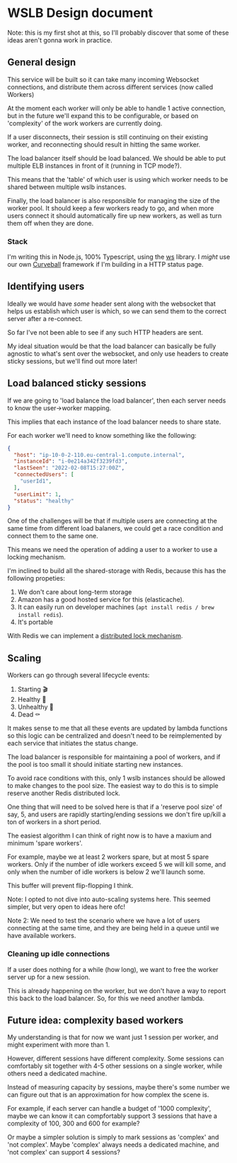 WSLB Design document
====================

Note: this is my first shot at this, so I'll probably discover that some of
these ideas aren't gonna work in practice.


General design
--------------

This service will be built so it can take many incoming Websocket connections,
and distribute them across different services (now called Workers)

At the moment each worker will only be able to handle 1 active connection,
but in the future we'll expand this to be configurable, or based on 'complexity'
of the work workers are currently doing.

If a user disconnects, their session is still continuing on their existing
worker, and reconnecting should result in hitting the same worker.

The load balancer itself should be load balanced. We should be able to put
multiple ELB instances in front of it (running in TCP mode?).

This means that the 'table' of which user is using which worker needs to be
shared between multiple wslb instances.

Finally, the load balancer is also responsible for managing the size of the
worker pool. It should keep a few workers ready to go, and when more users
connect it should automatically fire up new workers, as well as turn them
off when they are done.

### Stack

I'm writing this in Node.js, 100% Typescript, using the [ws][2] library.
I _might_ use our own [Curveball][3] framework if I'm building in a HTTP
status page.


Identifying users
-----------------

Ideally we would have *some* header sent along with the websocket that helps
us establish which user is which, so we can send them to the correct server
after a re-connect.

So far I've not been able to see if any such HTTP headers are sent.

My ideal situation would be that the load balancer can basically be fully
agnostic to what's sent over the websocket, and only use headers to create
sticky sessions, but we'll find out more later!


Load balanced sticky sessions
-----------------------------

If we are going to 'load balance the load balancer', then each server needs
to know the user->worker mapping.

This implies that each instance of the load balancer needs to share state.

For each worker we'll need to know something like the following:


```json
{
  "host": "ip-10-0-2-110.eu-central-1.compute.internal",
  "instanceId": "i-0e214a342f3239fd3",
  "lastSeen": "2022-02-08T15:27:00Z",
  "connectedUsers": [
    "userId1",
  ],
  "userLimit": 1,
  "status": "healthy"
}
```

One of the challenges will be that if multiple users are connecting at the
same time from different load balaners, we could get a race condition and
connect them to the same one.

This means we need the operation of adding a user to a worker to use a
locking mechanism.

I'm inclined to build all the shared-storage with Redis, because this has
the following propeties:

1. We don't care about long-term storage
2. Amazon has a good hosted service for this (elasticache).
3. It can easily run on developer machines (`apt install redis / brew install redis`).
4. It's portable

With Redis we can implement a [distributed lock mechanism][1].


Scaling
-------

Workers can go through several lifecycle events:

1. Starting 🎬
2. Healthy 🥗
3. Unhealthy 🤮
4. Dead ⚰️

It makes sense to me that all these events are updated by lambda functions so
this logic can be centralized and doesn't need to be reimplemented by each
service that initiates the status change.

The load balancer is responsible for maintaining a pool of workers, and if the
pool is too small it should initiate starting new instances.

To avoid race conditions with this, only 1 wslb instances should be allowed to
make changes to the pool size. The easiest way to do this is to simple reserve
another Redis distributed lock.

One thing that will need to be solved here is that if a 'reserve pool size' of
say, 5, and users are rapidly starting/ending sessions we don't fire up/kill
a ton of workers in a short period.

The easiest algorithm I can think of right now is to have a maxium and minimum
'spare workers'.

For example, maybe we at least 2 workers spare, but at most 5 spare workers.
Only if the number of idle workers exceed 5 we will kill some, and only when
the number of idle workers is below 2 we'll launch some.

This buffer will prevent flip-flopping I think.

Note: I opted to not dive into auto-scaling systems here. This seemed simpler,
but very open to ideas here ofc!

Note  2: We need to test the scenario where we have a lot of users connecting
at the same time, and they are being held in a queue until we have available
workers.

### Cleaning up idle connections

If a user does nothing for a while (how long), we want to free the worker
server up for a new session.

This is already happening on the worker, but we don't have a way to report
this back to the load balancer. So, for this we need another lambda.

Future idea: complexity based workers
-------------------------------------

My understanding is that for now we want just 1 session per worker, and might
experiment with more than 1.

However, different sessions have different complexity. Some sessions can
comfortably sit together with 4-5 other sessions on a single worker, while
others need a dedicated machine.

Instead of measuring capacity by sessions, maybe there's some number we can
figure out that is an approximation for how complex the scene is.

For example, if each server can handle a budget of '1000 complexity', maybe
we can know it can compfortably support 3 sessions that have a complexity of
100, 300 and 600 for example?

Or maybe a simpler solution is simply to mark sessions as 'complex' and
'not complex'. Maybe 'complex' always needs a dedicated machine, and
'not complex' can support 4 sessions?


[1]: https://redis.io/topics/distlock
[2]: https://www.npmjs.com/package/ws
[3]: https://curveballjs.org/
